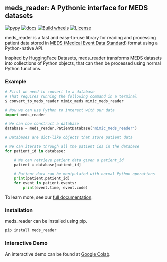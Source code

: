 ## meds_reader: A Pythonic interface for MEDS datasets

[![pypy](https://img.shields.io/pypi/v/meds_reader.svg)](https://pypi.org/project/meds_reader/) [![docs](https://readthedocs.org/projects/meds_reader/badge/?version=latest)](https://meds-reader.readthedocs.io/en/latest/) [![Build wheels](https://github.com/EthanSteinberg/meds_reader/actions/workflows/python-build.yml/badge.svg?branch=main)](https://github.com/EthanSteinberg/meds_reader/actions/workflows/python-build.yml?query=branch%3Amain) [![License](https://img.shields.io/badge/License-Apache_2.0-blue.svg)](https://opensource.org/licenses/Apache-2.0)

meds_reader is a fast and easy-to-use library for reading and processing patient data stored in [MEDS (Medical Event Data Standard)](https://github.com/Medical-Event-Data-Standard/) format using a Python-native API.

Inspired by HuggingFace Datasets, meds_reader transforms MEDS datasets into collections of Python objects, that can then be processed using normal Python functions.

### Example

```bash
# First we need to convert to a database
# That requires running the following command in a terminal
$ convert_to_meds_reader mimic_meds mimic_meds_reader
```

```python
# Now we can use Python to interact with our data
import meds_reader

# We can now construct a database
database = meds_reader.PatientDatabase("mimic_meds_reader")

# Databases are dict-like objects that store patient data

# We can iterate through all the patient ids in the database
for patient_id in database:

    # We can retrieve patient data given a patient_id
    patient = database[patient_id]

    # Patient data can be manipulated with normal Python operations
    print(patient.patient_id)
    for event in patient.events:
        print(event.time, event.code)
```


To learn more, see our [full documentation](https://meds-reader.readthedocs.io/en/latest/).


### Installation

meds_reader can be installed using pip.

```bash
pip install meds_reader
```

### Interactive Demo

An interactive demo can be found at [Google Colab](https://colab.research.google.com/drive/1R1LrDIzhQyWldQWM0lyfjeF_n9I_iZT3?usp=sharing).
